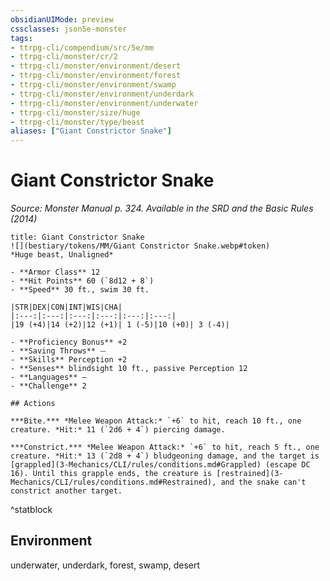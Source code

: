 ```yaml
---
obsidianUIMode: preview
cssclasses: json5e-monster
tags:
- ttrpg-cli/compendium/src/5e/mm
- ttrpg-cli/monster/cr/2
- ttrpg-cli/monster/environment/desert
- ttrpg-cli/monster/environment/forest
- ttrpg-cli/monster/environment/swamp
- ttrpg-cli/monster/environment/underdark
- ttrpg-cli/monster/environment/underwater
- ttrpg-cli/monster/size/huge
- ttrpg-cli/monster/type/beast
aliases: ["Giant Constrictor Snake"]
---
```

# Giant Constrictor Snake
*Source: Monster Manual p. 324. Available in the <span title='Systems Reference Document (5.1)'>SRD</span> and the Basic Rules (2014)*  

```ad-statblock
title: Giant Constrictor Snake
![](bestiary/tokens/MM/Giant Constrictor Snake.webp#token)
*Huge beast, Unaligned*

- **Armor Class** 12
- **Hit Points** 60 (`8d12 + 8`)
- **Speed** 30 ft., swim 30 ft.

|STR|DEX|CON|INT|WIS|CHA|
|:---:|:---:|:---:|:---:|:---:|:---:|
|19 (+4)|14 (+2)|12 (+1)| 1 (-5)|10 (+0)| 3 (-4)|

- **Proficiency Bonus** +2
- **Saving Throws** ⏤
- **Skills** Perception +2
- **Senses** blindsight 10 ft., passive Perception 12
- **Languages** —
- **Challenge** 2

## Actions

***Bite.*** *Melee Weapon Attack:* `+6` to hit, reach 10 ft., one creature. *Hit:* 11 (`2d6 + 4`) piercing damage.

***Constrict.*** *Melee Weapon Attack:* `+6` to hit, reach 5 ft., one creature. *Hit:* 13 (`2d8 + 4`) bludgeoning damage, and the target is [grappled](3-Mechanics/CLI/rules/conditions.md#Grappled) (escape DC 16). Until this grapple ends, the creature is [restrained](3-Mechanics/CLI/rules/conditions.md#Restrained), and the snake can't constrict another target.
```
^statblock

## Environment

underwater, underdark, forest, swamp, desert